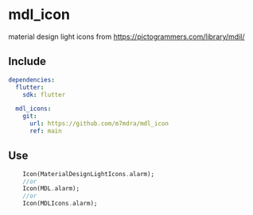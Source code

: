 # mdl_icon
material design light icons from https://pictogrammers.com/library/mdil/ 


## Include 

```yaml
dependencies:
  flutter:
    sdk: flutter

  mdl_icons:
    git:
      url: https://github.com/m7mdra/mdl_icon
      ref: main

```

## Use


``` dart
    Icon(MaterialDesignLightIcons.alarm);
    //or
    Icon(MDL.alarm);
    //or
    Icon(MDLIcons.alarm);
```
